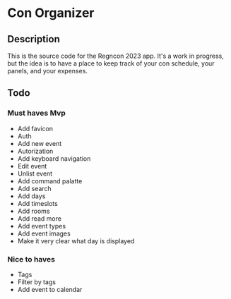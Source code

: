 # Con Organizer

## Description

This is the source code for the Regncon 2023 app. It's a work in progress, but the idea is to have a place to keep track of your con schedule, your panels, and your expenses.

## Todo

### Must haves Mvp
* Add favicon
* Auth
* Add new event
* Autorization
* Add keyboard navigation
* Edit event
* Unlist event
* Add command palatte
* Add search
* Add days
* Add timeslots
* Add rooms
* Add read more
* Add event types
* Add event images
* Make it very clear what day is displayed

### Nice to haves
* Tags
* Filter by tags
* Add event to calendar



